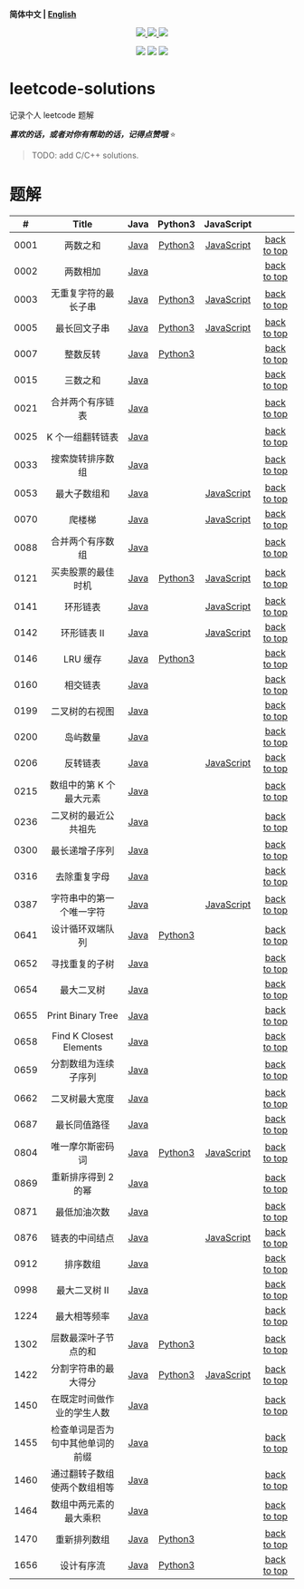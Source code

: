**简体中文 | [English](./README.md)**

<p align="center">
    <a href="https://github.com/lyzsk/leetcode-solutions/blob/master/LICENSE">
        <img src="https://img.shields.io/github/license/lyzsk/leetcode-solutions.svg?style=plastic&logo=github" />
    </a>
    <a href="https://github.com/lyzsk/leetcode-solutions/members">
        <img src="https://img.shields.io/github/forks/lyzsk/leetcode-solutions.svg?style=plastic&logo=github" />
    </a>
    <a href="https://github.com/lyzsk/leetcode-solutions/stargazers">
        <img src="https://img.shields.io/github/stars/lyzsk/leetcode-solutions.svg?style=plastic&logo=github" />
    </a>
</p>

<p align="center">
    <img src="https://img.shields.io/badge/language-Java-D61C4E?style=plastic&logo=openjdk&logoColor=FFFFFF" />
    <img src="https://img.shields.io/badge/language-Python3-D61C4E?style=plastic&logo=python&logoColor=3776AB" />
    <img src="https://img.shields.io/badge/language-JavaScript-D61C4E?style=plastic&logo=javascript&logoColor=F7DF1E" />
</p>

# leetcode-solutions

记录个人 leetcode 题解

**_喜欢的话，或者对你有帮助的话，记得点赞哦_** :star:

> TODO: add C/C++ solutions.

# 题解

|  #   |              Title               |                                                     Java                                                     |                                            Python3                                            |                                              JavaScript                                              |               |
| :--: | :------------------------------: | :----------------------------------------------------------------------------------------------------------: | :-------------------------------------------------------------------------------------------: | :--------------------------------------------------------------------------------------------------: | :-----------: |
| 0001 |             两数之和             |                           [Java](./java-solutions/0001-two-sum/src/Solution.java)                            |                    [Python3](./python-solutions/0001-two-sum/solution.py)                     |                    [JavaScript](./javascript-solutions/0001-two-sum/solution.js)                     | [back to top] |
| 0002 |             两数相加             |                       [Java](./java-solutions/0002-add-two-numbers/src/Solution.java)                        |                                                                                               |                                                                                                      | [back to top] |
| 0003 |       无重复字符的最长子串       |        [Java](./java-solutions/0003-longest-substring-without-repeating-characters/src/Solution.java)        | [Python3](./python-solutions/0003-longest-substring-without-repeating-characters/solution.py) | [JavaScript](./javascript-solutions/0003-longest-substring-without-repeating-characters/solution.js) | [back to top] |
| 0005 |           最长回文子串           |                         [Java](./java-solutions/0005-longest-palindromic-substring)                          |         [Python3](./python-solutions/0005-longest-palindromic-substring/solution.py)          |         [JavaScript](./javascript-solutions/0005-longest-palindromic-substring/solution.js)          | [back to top] |
| 0007 |             整数反转             |                       [Java](./java-solutions/0007-reverse-integer/src/Solution.java)                        |                [Python3](./python-solutions/0007-reverse-integer/solution.py)                 |                                                                                                      | [back to top] |
| 0015 |             三数之和             |                                     [Java](./java-solutions/0015-3-sum)                                      |                                                                                               |                                                                                                      | [back to top] |
| 0021 |         合并两个有序链表         |                    [Java](./java-solutions/0021-merge-two-sorted-lists/src/Solution.java)                    |                                                                                               |                                                                                                      | [back to top] |
| 0025 |         K 个一组翻转链表         |                   [Java](./java-solutions/0025-reverse-nodes-in-k-group/src/Solution.java)                   |                                                                                               |                                                                                                      | [back to top] |
| 0033 |         搜索旋转排序数组         |                [Java](./java-solutions/0033-search-in-rotated-sorted-array/src/Solution.java)                |                                                                                               |                                                                                                      | [back to top] |
| 0053 |           最大子数组和           |                       [Java](./java-solutions/0053-maximum-subarray/src/Solution.java)                       |                                                                                               |                          [JavaScript](./0053-maximum-subarray/solution.js)                           | [back to top] |
| 0070 |              爬楼梯              |                       [Java](./java-solutions/0070-climbing-stairs/src/Solution.java)                        |                                                                                               |                [JavaScript](./javascript-solutions/0070-climbing-stairs/solution.js)                 | [back to top] |
| 0088 |         合并两个有序数组         |                      [Java](./java-solutions/0088-merge-sorted-array/src/Solution.java)                      |                                                                                               |                                                                                                      | [back to top] |
| 0121 |        买卖股票的最佳时机        |               [Java](./java-solutions/0121-best-time-to-buy-and-sell-stock/src/Solution.java)                |        [Python3](./python-solutions/0121-best-time-to-buy-and-sell-stock/solution.py)         |        [JavaScript](./javascript-solutions/0121-best-time-to-buy-and-sell-stock/solution.js)         | [back to top] |
| 0141 |             环形链表             |                      [Java](./java-solutions/0141-linked-list-cycle/src/Solution.java)                       |                                                                                               |               [JavaScript](./javascript-solutions/0141-linked-list-cycle/solution.js)                | [back to top] |
| 0142 |           环形链表 II            |                     [Java](./java-solutions/0142-linked-list-cycle-ii/src/Solution.java)                     |                                                                                               |              [JavaScript](./javascript-solutions/0142-linked-list-cycle-ii/solution.js)              | [back to top] |
| 0146 |             LRU 缓存             |                          [Java](./java-solutions/0146-lru-cache/src/LRUCache.java)                           |                   [Python3](./python-solutions/0146-lru-cache/solution.py)                    |                                                                                                      | [back to top] |
| 0160 |             相交链表             |               [Java](./java-solutions/0160-intersection-of-two-linked-lists/src/Solution.java)               |                                                                                               |                                                                                                      | [back to top] |
| 0199 |          二叉树的右视图          |                    [Java](./java-solutions/0199-binary-tree-side-view/src/Solution.java)                     |                                                                                               |                                                                                                      | [back to top] |
| 0200 |             岛屿数量             |                      [Java](./java-solutions/0200-number-of-islands/src/Solution.java)                       |                                                                                               |                                                                                                      | [back to top] |
| 0206 |             反转链表             |                     [Java](./java-solutions/0206-reverse-linked-list/src/Solution.java)                      |                                                                                               |              [JavaScript](./javascript-solutions/0206-reverse-linked-list/solution.js)               | [back to top] |
| 0215 |     数组中的第 K 个最大元素      |                      [Java](./java-solutions/0215-kth-largest-element-in-an-array/src)                       |                                                                                               |                                                                                                      | [back to top] |
| 0236 |       二叉树的最近公共祖先       |           [Java](./java-solutions/0236-lowest-common-ancestor-of-a-binary-tree/src/Solution.java)            |                                                                                               |                                                                                                      | [back to top] |
| 0300 |          最长递增子序列          |                [Java](./java-solutions/0300-longest-increasing-subsequence/src/Solution.java)                |                                                                                               |                                                                                                      | [back to top] |
| 0316 |           去除重复字母           |                   [Java](./java-solutions/0316-remove-duplicate-letters/src/Solution.java)                   |                                                                                               |                                                                                                      | [back to top] |
| 0387 |     字符串中的第一个唯一字符     |              [Java](./java-solutions/0387-first-unique-character-in-a-string/src/Solution.java)              |                                                                                               |       [JavaScript](./javascript-solutions/0387-first-unique-character-in-a-string/solution.js)       | [back to top] |
| 0641 |         设计循环双端队列         |                 [Java](./java-solutions/0641-design-circular-deque/src/MyCircularDeque.java)                 |             [Python3](./python-solutions/0641-design-circular-deque/solution.py)              |                                                                                                      | [back to top] |
| 0652 |          寻找重复的子树          |                   [Java](./java-solutions/0652-find-duplicate-subtrees/src/Solution.java)                    |                                                                                               |                                                                                                      | [back to top] |
| 0654 |            最大二叉树            |                            [Java](./java-solutions/0654-maximum-binary-tree/src)                             |                                                                                               |                                                                                                      | [back to top] |
| 0655 |        Print Binary Tree         |                             [Java](./java-solutions/0655-print-binary-tree/src)                              |                                                                                               |                                                                                                      | [back to top] |
| 0658 |     Find K Closest Elements      |                   [Java](./java-solutions/0658-find-k-closest-elements/src/Solution.java)                    |                                                                                               |                                                                                                      | [back to top] |
| 0659 |       分割数组为连续子序列       |          [Java](./java-solutions/0659-split-array-into-consecutive-subsequences/src/Solution.java)           |                                                                                               |                                                                                                      | [back to top] |
| 0662 |          二叉树最大宽度          |                       [Java](./java-solutions/0662-maximum-width-of-binary-tree/src/)                        |                                                                                               |                                                                                                      | [back to top] |
| 0687 |           最长同值路径           |                    [Java](./java-solutions/0687-longest-univalue-path/src/Solution.java)                     |                                                                                               |                                                                                                      | [back to top] |
| 0804 |         唯一摩尔斯密码词         |                   [Java](./java-solutions/0804-unique-morse-code-words/src/Solution.java)                    |            [Python3](./python-solutions/0804-unique-morse-code-words/solution.py)             |            [JavaScript](./javascript-solutions/0804-unique-morse-code-words/solution.js)             | [back to top] |
| 0869 |       重新排序得到 2 的幂        |                     [Java](./java-solutions/0869-reordered-power-of-2/src/Solution.java)                     |                                                                                               |                                                                                                      | [back to top] |
| 0871 |           最低加油次数           |              [Java](./java-solutions/0871-minimum-number-of-refueling-stops/src/Solution.java)               |                                                                                               |                                                                                                      | [back to top] |
| 0876 |          链表的中间结点          |                  [Java](./java-solutions/0876-middle-of-the-linked-list/src/Solution.java)                   |                                                                                               |           [JavaScript](./javascript-solutions/0876-middle-of-the-linked-list/solution.js)            | [back to top] |
| 0912 |             排序数组             |                               [Java](./java-solutions/0912-sort-an-array/src)                                |                                                                                               |                                                                                                      | [back to top] |
| 0998 |          最大二叉树 II           |                    [Java](./java-solutions/0998-maximum-binary-tree-ii/src/Solution.java)                    |                                                                                               |                                                                                                      | [back to top] |
| 1224 |           最大相等频率           |                   [Java](./java-solutions/1224-maximum-equal-frequency/src/Solution.java)                    |                                                                                               |                                                                                                      | [back to top] |
| 1302 |       层数最深叶子节点的和       |                             [Java](./java-solutions/1302-deepest-leaves-sum/src)                             |            [Python3](./python-solutions/0804-unique-morse-code-words/Solution.py)             |                                                                                                      | [back to top] |
| 1422 |       分割字符串的最大得分       |            [Java](./java-solutions/1422-maximum-score-after-splitting-a-string/src/Solution.java)            |     [Python3](./python-solutions/1422-maximum-score-after-splitting-a-string/solution.py)     |     [JavaScript](./javascript-solutions/1422-maximum-score-after-splitting-a-string/solution.js)     | [back to top] |
| 1450 |    在既定时间做作业的学生人数    |             [Java](./java-solutions/1450-number-of-students-doing-homework-at-a-given-time/src)              |                                                                                               |                                                                                                      | [back to top] |
| 1455 | 检查单词是否为句中其他单词的前缀 | [Java](./java-solutions/1455-check-if-a-word-occurs-as-a-prefix-of-any-word-in-a-sentence/src/Solution.java) |                                                                                               |                                                                                                      | [back to top] |
| 1460 |   通过翻转子数组使两个数组相等   |        [Java](./java-solutions/1460-make-two-arrays-equal-by-reversing-sub-arrays/src/Solution.java)         |                                                                                               |                                                                                                      | [back to top] |
| 1464 |      数组中两元素的最大乘积      |         [Java](./java-solutions/1464-maximum-product-of-two-elements-in-an-array/src/Solution.java)          |                                                                                               |                                                                                                      | [back to top] |
| 1470 |           重新排列数组           |                      [Java](./java-solutions/1470-shuffle-the-array/src/Solution.java)                       |               [Python3](./python-solutions/1470-shuffle-the-array/solution.py)                |                                                                                                      | [back to top] |
| 1656 |            设计有序流            |                [Java](./java-solutions/1656-design-an-Ordered-stream/src/OrderedStream.java)                 |             [Python3](python-solutions/1656-design-an-ordered-stream/solution.py)             |                                                                                                      | [back to top] |

[back to top]: #题解
